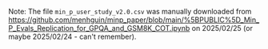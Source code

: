 Note: The file `min_p_user_study_v2.0.csv` was manually downloaded from
https://github.com/menhguin/minp_paper/blob/main/%5BPUBLIC%5D_Min_P_Evals_Replication_for_GPQA_and_GSM8K_COT.ipynb
on 2025/02/25 (or maybe 2025/02/24 - can't remember).